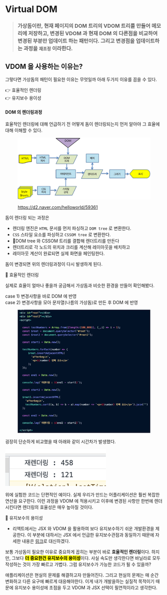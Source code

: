 # Virtual DOM

> ### 가상돔이란, 현재 페이지의 DOM 트리의 VDOM 트리를 만들어 메모리에 저장하고, 변경된 VDOM 과 현재 DOM 의 다른점을 비교하여 변경된 부분만 업데이트 하는 패턴이다. 그리고 변경점을 업데이트하는 과정을 `재조정` 이라한다.

## VDOM 을 사용하는 이유는?

그렇다면 가상돔의 패턴이 필요한 이유는 무엇일까 아래 두가지 이유를 꼽을 수 있다.

👉 효율적인 렌더링\
👉 유지보수 용이성

#### DOM 의 렌더링과정

효율적인 렌더링에 대해 언급하기 전 어떻게 돔이 렌더링되는지 먼저 알아야 그 효율에 대해 이해할 수 있다.

<figure><img src="../.gitbook/assets/image (3).png" alt=""><figcaption><p><a href="https://d2.naver.com/helloworld/59361">https://d2.naver.com/helloworld/59361</a></p></figcaption></figure>

돔이 렌더링 되는 과정은&#x20;

* 렌더링 엔진은 `HTML` 문서를 먼저 파싱하고 `DOM tree` 로 변환한다.
* `CSS` 스타일 요소를 파싱하고 `CSSOM tree` 로 변환한다.&#x20;
* DOM tree 와 CSSOM 트리를 결합해 렌더트리를 만든다
* 렌더트리로 각 노드의 위치과 크리를 계산해 레이아웃을 배치하고
* 레이아웃 계산이 완료되면 실제 화면을 페인팅한다.

돔이 변경되면 위의 렌더링과정이 다시 발생하게 된다.

🚀 효율적인 렌더링

실제로 효율이 얼마나 좋을까 궁금해서 가상돔과 비슷한 환경을 만들어 확인해봤다.

case 1) 변경사항을 바로 DOM 에 반영\
case 2) 변경사항을 모아 문자열(나름의 가상돔)로 만든 후 DOM 에 반영

<figure><img src="../.gitbook/assets/image.png" alt=""><figcaption></figcaption></figure>

굉장히 단순하게 비교했을 때 아래와 같이 시간차가 발생했다.

![](<../.gitbook/assets/image (4).png>)



위에 실험한 코드는 단편적인 예이다. 실제 우리가 만드는 어플리케이션은 훨씬 복잡한 연산을 요구한다. 이런 과정을 VDOM 에 적용시키고 이후에 변경된 사항만 한번에 렌더시킨다면 렌더링의 효율성은 매우 높아질 것이다.



🚀 유지보수의 용이성

* 리액트에서는 JSX 와 VDOM 을 활용하여 보다 유지보수하기 쉬운 개발환경을 제공한다. 이 부분에 대하서는 JSX 에서 언급한 유지보수관점과 동일하기 때문에 자세한 내용은 [링크](jsx.md)로 대신하겠다.



보통 가상돔이 필요한 이유로 중요하게 꼽히는 부분이 바로 **효율적인 렌더링**이다. 하지만, 그보다 <mark style="background-color:yellow;">**더 중요한건 유지보수의 용이성**</mark>이다. 사실 속도만 생각한다면 바닐라로 모두 작성하는 것이 가장 빠르고 가볍다. 그럼 유지보수가 가능한 코드가 될 수 있을까?

애플리케이션은 현실의 문제를 해결하고자 만들어진다. 그리고 현실의 문제는 매 순간 변화하고 다른 요구에 빠르게 대응해야한다. 이게 내가 개발을하는 실질적 목적이기 때문에 유지보수 용이성에 초점을 두고 VDOM 과 JSX 선택이 필연적이라고 생각한다.&#x20;
